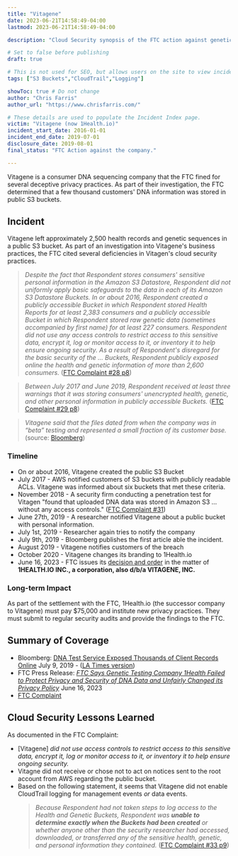 ```yaml
---
title: "Vitagene"
date: 2023-06-21T14:58:49-04:00
lastmod: 2023-06-21T14:58:49-04:00

description: "Cloud Security synopsis of the FTC action against genetic sequencing company Vitagene."

# Set to false before publishing
draft: true

# This is not used for SEO, but allows users on the site to view incidents by keyword
tags: ["S3 Buckets","CloudTrail","Logging"]

showToc: true # Do not change
author: "Chris Farris"
author_url: "https://www.chrisfarris.com/"

# These details are used to populate the Incident Index page.
victim: "Vitagene (now 1Health.io)"
incident_start_date: 2016-01-01
incident_end_date: 2019-07-01
disclosure_date: 2019-08-01
final_status: "FTC Action against the company."

---
```



Vitagene is a consumer DNA sequencing company that the FTC fined for several deceptive privacy practices. As part of their investigation, the FTC determined that a few thousand customers' DNA information was stored in public S3 buckets.

<!--more--> <!-- This separates the synopsis from the main body -->

## Incident

Vitagene left approximately 2,500 health records and genetic sequences in a public S3 bucket. As part of an investigation into Vitagene's business practices, the FTC cited several deficiencies in Vitagen's cloud security practices.

> *Despite the fact that Respondent stores consumers' sensitive personal information in the Amazon S3 Datastore, Respondent did not uniformly apply basic safeguards to the data in each of its Amazon S3 Datastore Buckets. In or about 2016, Respondent created a publicly accessible Bucket in which Respondent stored Health Reports for at least 2,383 consumers and a publicly accessible Bucket in which Respondent stored raw genetic data (sometimes accompanied by first name) for at least 227 consumers. Respondent did not use any access controls to restrict access to this sensitive data, encrypt it, log or monitor access to it, or inventory it to help ensure ongoing security. As a result of Respondent's disregard for the basic security of the ... Buckets, Respondent publicly exposed online the health and genetic information of more than 2,600 consumers.* ([FTC Complaint #28 p8](complaint.pdf))

> *Between July 2017 and June 2019, Respondent received at least three warnings that it was storing consumers' unencrypted health, genetic, and other personal information in publicly accessible Buckets.* ([FTC Complaint #29 p8](complaint.pdf))

> *Vitagene said that the files dated from when the company was in “beta” testing and represented a small fraction of its customer base.* (source: [Bloomberg](https://www.bloomberg.com/news/articles/2019-07-09/dna-testing-service-exposed-thousands-of-customer-records-online?utm_source=website&utm_medium=share&utm_campaign=copy))

### Timeline

* On or about 2016, Vitagene created the public S3 Bucket
* July 2017 - AWS notified customers of S3 buckets with publicly readable ACLs. Vitagene was informed about six buckets that met these criteria.
* November 2018 - A security firm conducting a penetration test for Vitagen "found that uploaded DNA data was stored in Amazon S3 ... without any access controls." ([FTC Complaint #31](complaint.pdf))
* June 27th, 2019 - A researcher notified Vitagene about a public bucket with personal information.
* July 1st, 2019 - Researcher again tries to notify the company
* July 9th, 2019 - Bloomberg publishes the first article able the incident.
* August 2019 - Vitagene notifies customers of the breach
* October 2020 - Vitagene changes its branding to 1Health.io
* June 16, 2023 - FTC issues its [decision and order](decision_and_order.pdf) in the matter of **1HEALTH.IO INC., a corporation, also d/b/a VITAGENE, INC.**

### Long-term Impact
As part of the settlement with the FTC, 1Health.io (the successor company to Vitagene) must pay $75,000 and institute new privacy practices. They must submit to regular security audits and provide the findings to the FTC.

## Summary of Coverage
* Bloomberg: [DNA Test Service Exposed Thousands of Client Records Online](https://www.bloomberg.com/news/articles/2019-07-09/dna-testing-service-exposed-thousands-of-customer-records-online?utm_source=website&utm_medium=share&utm_campaign=copy) July 9, 2019 - ([LA Times version](https://www.latimes.com/business/la-fi-vitagene-dna-privacy-exposed-20190709-story.html))
* FTC Press Release: *[FTC Says Genetic Testing Company 1Health Failed to Protect Privacy and Security of DNA Data and Unfairly Changed its Privacy Policy](https://www.ftc.gov/news-events/news/press-releases/2023/06/ftc-says-genetic-testing-company-1health-failed-protect-privacy-security-dna-data-unfairly-changed)* June 16, 2023
* [FTC Complaint](complaint.pdf)


## Cloud Security Lessons Learned

As documented in the FTC Complaint:
* [Vitagene] *did not use access controls to restrict access to this sensitive data, encrypt it, log or monitor access to it, or inventory it to help ensure ongoing security.*
* Vitagne did not receive or chose not to act on notices sent to the root account from AWS regarding the public bucket.
* Based on the following statement, it seems that Vitagene did not enable CloudTrail logging for management events _or_ data events.
	> *Because Respondent had not taken steps to log access to the Health and Genetic Buckets, Respondent was **unable to determine exactly when the Buckets had been created** or whether anyone other than the security researcher had accessed, downloaded, or transferred any of the sensitive health, genetic, and personal information they contained.* ([FTC Complaint #33 p9](complaint.pdf))

